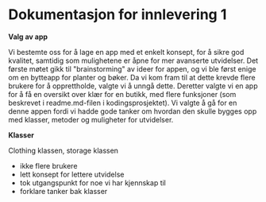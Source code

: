 # Dokumentasjon for innlevering 1

**Valg av app**

Vi bestemte oss for å lage en app med et enkelt konsept, for å sikre god kvalitet, samtidig som mulighetene er åpne for mer avanserte utvidelser. Det første møtet gikk til "brainstorming" av ideer for appen, og vi ble først enige om en bytteapp for planter og bøker. Da vi kom fram til at dette krevde flere brukere for å opprettholde, valgte vi å unngå dette. Deretter valgte vi en app for å få en oversikt over klær for en butikk, med flere funksjoner (som beskrevet i readme.md-filen i kodingsprosjektet). Vi valgte å gå for en denne appen fordi vi hadde gode tanker om hvordan den skulle bygges opp med klasser, metoder og muligheter for utvidelser.

**Klasser**

Clothing klassen, storage klassen

- ikke flere brukere
- lett konsept for lettere utvidelse
- tok utgangspunkt for noe vi har kjennskap til
- forklare tanker bak klasser

